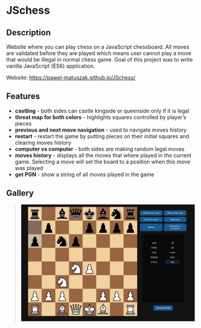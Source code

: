 # JSchess

## Description
Website where you can play chess on a JavaScript chessboard. All moves are validated before they are played which means user cannot play a move that would be illegal in normal chess game. 
Goal of this project was to write vanilla JavaScript (ES6) application.

Website: https://pawel-matuszak.github.io/JSchess/

## Features
* __castling__ - both sides can castle kingside or queenside only if it is legal
* __threat map for both colors__ - highlights squares controlled by player’s pieces
* __previous and next move navigation__ - used to navigate moves history
* __restart__ - restart the game by putting pieces on their initial squares and clearing moves history
* __computer vs computer__ - both sides are making random legal moves
* __moves history__ - displays all the moves that where played in the current game. Selecting a move will set the board to a position when this move was played
* __get PGN__ - show a string of all moves played in the game 

## Gallery
>![chess board](/src/images/s.PNG)
